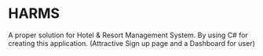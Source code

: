 # HARMS
A proper solution for Hotel &amp; Resort Management System. By using C# for creating this application. (Attractive Sign up page and a Dashboard for user)
